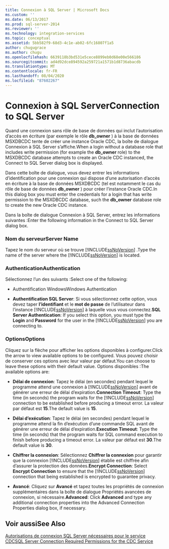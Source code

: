```yaml
---
title: Connexion à SQL Server | Microsoft Docs
ms.custom: ''
ms.date: 06/13/2017
ms.prod: sql-server-2014
ms.reviewer: ''
ms.technology: integration-services
ms.topic: conceptual
ms.assetid: 5bb582f9-68d3-4c1e-ab02-6fc16807f1a5
author: chugugrace
ms.author: chugu
ms.openlocfilehash: 6639118b3bd531e5cece8899eb0d68e00e566186
ms.sourcegitcommit: ad4d92dce894592a259721a1571b1d8736abacdb
ms.translationtype: MT
ms.contentlocale: fr-FR
ms.lasthandoff: 08/04/2020
ms.locfileid: "87602267"
---
```

# <a name="connection-to-sql-server"></a><span data-ttu-id="67443-102">Connexion à SQL Server</span><span class="sxs-lookup"><span data-stu-id="67443-102">Connection to SQL Server</span></span>
  <span data-ttu-id="67443-103">Quand une connexion sans rôle de base de données qui inclut l’autorisation d’accès en écriture (par exemple le rôle **db_owner** ) à la base de données MSXDBCDC tente de créer une instance Oracle CDC, la boîte de dialogue Connexion à SQL Server s’affiche.</span><span class="sxs-lookup"><span data-stu-id="67443-103">When a login without a database role that includes write permission (for example the **db_owner** role) to the MSXDBCDC database attempts to create an Oracle CDC instanced, the Connect to SQL Server dialog box is displayed.</span></span>  
  
 <span data-ttu-id="67443-104">Dans cette boîte de dialogue, vous devez entrer les informations d’identification pour une connexion qui dispose d’une autorisation d’accès en écriture à la base de données MSXDBCDC (tel est notamment le cas du rôle de base de données **db_owner** ) pour créer l’instance Oracle CDC.</span><span class="sxs-lookup"><span data-stu-id="67443-104">In this dialog box you must enter the credentials for a login that has write permission to the MSXDBCDC database, such the **db_owner** database role to create the new Oracle CDC instance.</span></span>  
  
 <span data-ttu-id="67443-105">Dans la boîte de dialogue Connexion à SQL Server, entrez les informations suivantes :</span><span class="sxs-lookup"><span data-stu-id="67443-105">Enter the following information in the Connect to SQL Server dialog box.</span></span>  
  
### <a name="server-name"></a><span data-ttu-id="67443-106">Nom du serveur</span><span class="sxs-lookup"><span data-stu-id="67443-106">Server Name</span></span>  
 <span data-ttu-id="67443-107">Tapez le nom du serveur où se trouve [!INCLUDE[ssNoVersion](../../includes/ssnoversion-md.md)] .</span><span class="sxs-lookup"><span data-stu-id="67443-107">Type the name of the server where the [!INCLUDE[ssNoVersion](../../includes/ssnoversion-md.md)] is located.</span></span>  
  
### <a name="authentication"></a><span data-ttu-id="67443-108">Authentication</span><span class="sxs-lookup"><span data-stu-id="67443-108">Authentication</span></span>  
 <span data-ttu-id="67443-109">Sélectionnez l’un des suivants :</span><span class="sxs-lookup"><span data-stu-id="67443-109">Select one of the following:</span></span>  
  
-   <span data-ttu-id="67443-110">Authentification Windows</span><span class="sxs-lookup"><span data-stu-id="67443-110">Windows Authentication</span></span>  
  
-   <span data-ttu-id="67443-111">**Authentification SQL Server**: Si vous sélectionnez cette option, vous devez taper **l’identifiant** et le **mot de passe** de l’utilisateur dans l’instance [!INCLUDE[ssNoVersion](../../includes/ssnoversion-md.md)] à laquelle vous vous connectez.</span><span class="sxs-lookup"><span data-stu-id="67443-111">**SQL Server Authentication**: If you select this option, you must type the **Login** and **Password** for the user in the [!INCLUDE[ssNoVersion](../../includes/ssnoversion-md.md)] you are connecting to.</span></span>  
  
### <a name="options"></a><span data-ttu-id="67443-112">Options</span><span class="sxs-lookup"><span data-stu-id="67443-112">Options</span></span>  
 <span data-ttu-id="67443-113">Cliquez sur la flèche pour afficher les options disponibles à configurer.</span><span class="sxs-lookup"><span data-stu-id="67443-113">Click the arrow to view available options to be configured.</span></span> <span data-ttu-id="67443-114">Vous pouvez choisir de conserver ces options avec leur valeur par défaut.</span><span class="sxs-lookup"><span data-stu-id="67443-114">You can choose to leave these options with their default value.</span></span> <span data-ttu-id="67443-115">Options disponibles :</span><span class="sxs-lookup"><span data-stu-id="67443-115">The available options are:</span></span>  
  
-   <span data-ttu-id="67443-116">**Délai de connexion**: Tapez le délai (en secondes) pendant lequel le programme attend une connexion à [!INCLUDE[ssNoVersion](../../includes/ssnoversion-md.md)] avant de générer une erreur de délai d’expiration.</span><span class="sxs-lookup"><span data-stu-id="67443-116">**Connection Timeout**: Type the time (in seconds) the program waits for the [!INCLUDE[ssNoVersion](../../includes/ssnoversion-md.md)] connection to be established before producing a timeout error.</span></span> <span data-ttu-id="67443-117">La valeur par défaut est **15**.</span><span class="sxs-lookup"><span data-stu-id="67443-117">The default value is **15**.</span></span>  
  
-   <span data-ttu-id="67443-118">**Délai d’exécution**: Tapez le délai (en secondes) pendant lequel le programme attend la fin d’exécution d’une commande SQL avant de générer une erreur de délai d’expiration.</span><span class="sxs-lookup"><span data-stu-id="67443-118">**Execution Timeout**: Type the time (in seconds) that the program waits for SQL command execution to finish before producing a timeout error.</span></span> <span data-ttu-id="67443-119">La valeur par défaut est **30**.</span><span class="sxs-lookup"><span data-stu-id="67443-119">The default value is **30**.</span></span>  
  
-   <span data-ttu-id="67443-120">**Chiffrer la connexion**: Sélectionnez **Chiffrer la connexion** pour garantir que la connexion [!INCLUDE[ssNoVersion](../../includes/ssnoversion-md.md)] établie est chiffrée afin d’assurer la protection des données.</span><span class="sxs-lookup"><span data-stu-id="67443-120">**Encrypt Connection**: Select **Encrypt Connection** to ensure that the [!INCLUDE[ssNoVersion](../../includes/ssnoversion-md.md)] connection that being established is encrypted to guarantee privacy.</span></span>  
  
-   <span data-ttu-id="67443-121">**Avancé**: Cliquez sur **Avancé** et tapez toutes les propriétés de connexion supplémentaires dans la boîte de dialogue Propriétés avancées de connexion, si nécessaire.</span><span class="sxs-lookup"><span data-stu-id="67443-121">**Advanced**: Click **Advanced** and type any additional connection properties into the Advanced Connection Properties dialog box, if necessary.</span></span>  
  
## <a name="see-also"></a><span data-ttu-id="67443-122">Voir aussi</span><span class="sxs-lookup"><span data-stu-id="67443-122">See Also</span></span>  
 [<span data-ttu-id="67443-123">Autorisations de connexion SQL Server nécessaires pour le service CDC</span><span class="sxs-lookup"><span data-stu-id="67443-123">SQL Server Connection Required Permissions for the CDC Service</span></span>](sql-server-connection-required-permissions-for-the-cdc-service.md)  
  
  
